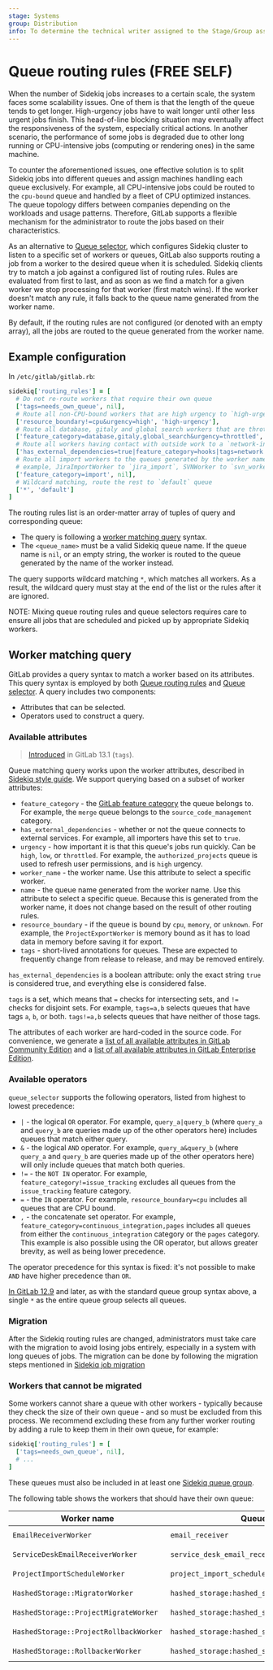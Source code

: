 ```yaml
---
stage: Systems
group: Distribution
info: To determine the technical writer assigned to the Stage/Group associated with this page, see https://about.gitlab.com/handbook/engineering/ux/technical-writing/#assignments
---
```


# Queue routing rules **(FREE SELF)**

When the number of Sidekiq jobs increases to a certain scale, the system faces
some scalability issues. One of them is that the length of the queue tends to get
longer. High-urgency jobs have to wait longer until other less urgent jobs
finish. This head-of-line blocking situation may eventually affect the
responsiveness of the system, especially critical actions. In another scenario,
the performance of some jobs is degraded due to other long running or CPU-intensive jobs
(computing or rendering ones) in the same machine.

To counter the aforementioned issues, one effective solution is to split
Sidekiq jobs into different queues and assign machines handling each queue
exclusively. For example, all CPU-intensive jobs could be routed to the
`cpu-bound` queue and handled by a fleet of CPU optimized instances. The queue
topology differs between companies depending on the workloads and usage
patterns. Therefore, GitLab supports a flexible mechanism for the
administrator to route the jobs based on their characteristics.

As an alternative to [Queue selector](extra_sidekiq_processes.md#queue-selector), which
configures Sidekiq cluster to listen to a specific set of workers or queues,
GitLab also supports routing a job from a worker to the desired queue when it
is scheduled. Sidekiq clients try to match a job against a configured list of
routing rules. Rules are evaluated from first to last, and as soon as we find a
match for a given worker we stop processing for that worker (first match wins).
If the worker doesn't match any rule, it falls back to the queue name generated
from the worker name.

By default, if the routing rules are not configured (or denoted with an empty
array), all the jobs are routed to the queue generated from the worker name.

## Example configuration

In `/etc/gitlab/gitlab.rb`:

```ruby
sidekiq['routing_rules'] = [
  # Do not re-route workers that require their own queue
  ['tags=needs_own_queue', nil],
  # Route all non-CPU-bound workers that are high urgency to `high-urgency` queue
  ['resource_boundary!=cpu&urgency=high', 'high-urgency'],
  # Route all database, gitaly and global search workers that are throttled to `throttled` queue
  ['feature_category=database,gitaly,global_search&urgency=throttled', 'throttled'],
  # Route all workers having contact with outside work to a `network-intenstive` queue
  ['has_external_dependencies=true|feature_category=hooks|tags=network', 'network-intensive'],
  # Route all import workers to the queues generated by the worker name, for
  # example, JiraImportWorker to `jira_import`, SVNWorker to `svn_worker`
  ['feature_category=import', nil],
  # Wildcard matching, route the rest to `default` queue
  ['*', 'default']
]
```

The routing rules list is an order-matter array of tuples of query and
corresponding queue:

- The query is following a [worker matching query](#worker-matching-query) syntax.
- The `<queue_name>` must be a valid Sidekiq queue name. If the queue name
  is `nil`, or an empty string, the worker is routed to the queue generated
  by the name of the worker instead.

The query supports wildcard matching `*`, which matches all workers. As a
result, the wildcard query must stay at the end of the list or the rules after it
are ignored.

NOTE:
Mixing queue routing rules and queue selectors requires care to
ensure all jobs that are scheduled and picked up by appropriate Sidekiq
workers.

## Worker matching query

GitLab provides a query syntax to match a worker based on its
attributes. This query syntax is employed by both [Queue routing
rules](#queue-routing-rules) and [Queue
selector](extra_sidekiq_processes.md#queue-selector). A query includes two
components:

- Attributes that can be selected.
- Operators used to construct a query.

### Available attributes

> [Introduced](https://gitlab.com/gitlab-com/gl-infra/scalability/-/issues/261) in GitLab 13.1 (`tags`).

Queue matching query works upon the worker attributes, described in
[Sidekiq style guide](../../development/sidekiq/index.md). We support querying
based on a subset of worker attributes:

- `feature_category` - the [GitLab feature
  category](https://about.gitlab.com/direction/maturity/#category-maturity) the
  queue belongs to. For example, the `merge` queue belongs to the
  `source_code_management` category.
- `has_external_dependencies` - whether or not the queue connects to external
  services. For example, all importers have this set to `true`.
- `urgency` - how important it is that this queue's jobs run
  quickly. Can be `high`, `low`, or `throttled`. For example, the
  `authorized_projects` queue is used to refresh user permissions, and
  is `high` urgency.
- `worker_name` - the worker name. Use this attribute to select a specific worker.
- `name` - the queue name generated from the worker name. Use this attribute to select a specific queue. Because this is generated from
  the worker name, it does not change based on the result of other routing
  rules.
- `resource_boundary` - if the queue is bound by `cpu`, `memory`, or
  `unknown`. For example, the `ProjectExportWorker` is memory bound as it has
  to load data in memory before saving it for export.
- `tags` - short-lived annotations for queues. These are expected to frequently
  change from release to release, and may be removed entirely.

`has_external_dependencies` is a boolean attribute: only the exact
string `true` is considered true, and everything else is considered
false.

`tags` is a set, which means that `=` checks for intersecting sets, and
`!=` checks for disjoint sets. For example, `tags=a,b` selects queues
that have tags `a`, `b`, or both. `tags!=a,b` selects queues that have
neither of those tags.

The attributes of each worker are hard-coded in the source code. For
convenience, we generate a [list of all available attributes in
GitLab Community Edition](https://gitlab.com/gitlab-org/gitlab/-/blob/master/app/workers/all_queues.yml)
and a [list of all available attributes in
GitLab Enterprise Edition](https://gitlab.com/gitlab-org/gitlab/-/blob/master/ee/app/workers/all_queues.yml).

### Available operators

`queue_selector` supports the following operators, listed from highest
to lowest precedence:

- `|` - the logical `OR` operator. For example, `query_a|query_b` (where `query_a`
  and `query_b` are queries made up of the other operators here) includes
  queues that match either query.
- `&` - the logical `AND` operator. For example, `query_a&query_b` (where
  `query_a` and `query_b` are queries made up of the other operators here) will
  only include queues that match both queries.
- `!=` - the `NOT IN` operator. For example, `feature_category!=issue_tracking`
  excludes all queues from the `issue_tracking` feature category.
- `=` - the `IN` operator. For example, `resource_boundary=cpu` includes all
  queues that are CPU bound.
- `,` - the concatenate set operator. For example,
  `feature_category=continuous_integration,pages` includes all queues from
  either the `continuous_integration` category or the `pages` category. This
  example is also possible using the OR operator, but allows greater brevity, as
  well as being lower precedence.

The operator precedence for this syntax is fixed: it's not possible to make `AND`
have higher precedence than `OR`.

[In GitLab 12.9](https://gitlab.com/gitlab-org/gitlab/-/merge_requests/26594) and
later, as with the standard queue group syntax above, a single `*` as the
entire queue group selects all queues.

### Migration

After the Sidekiq routing rules are changed, administrators must take care
with the migration to avoid losing jobs entirely, especially in a system with
long queues of jobs. The migration can be done by following the migration steps
mentioned in [Sidekiq job
migration](../../raketasks/sidekiq_job_migration.md)

### Workers that cannot be migrated

Some workers cannot share a queue with other workers - typically because
they check the size of their own queue - and so must be excluded from
this process. We recommend excluding these from any further worker
routing by adding a rule to keep them in their own queue, for example:

```ruby
sidekiq['routing_rules'] = [
  ['tags=needs_own_queue', nil],
  # ...
]
```

These queues must also be included in at least one [Sidekiq
queue group](extra_sidekiq_processes.md#start-multiple-processes).

The following table shows the workers that should have their own queue:

| Worker name | Queue name | GitLab issue |
| --- | --- | --- |
| `EmailReceiverWorker` | `email_receiver` | [`gitlab-com/gl-infra/scalability#1263`](https://gitlab.com/gitlab-com/gl-infra/scalability/-/issues/1263) |
| `ServiceDeskEmailReceiverWorker` | `service_desk_email_receiver` | [`gitlab-com/gl-infra/scalability#1263`](https://gitlab.com/gitlab-com/gl-infra/scalability/-/issues/1263) |
| `ProjectImportScheduleWorker` | `project_import_schedule` | [`gitlab-org/gitlab#340630`](https://gitlab.com/gitlab-org/gitlab/-/issues/340630) |
| `HashedStorage::MigratorWorker` | `hashed_storage:hashed_storage_migrator` | [`gitlab-org/gitlab#340629`](https://gitlab.com/gitlab-org/gitlab/-/issues/340629) |
| `HashedStorage::ProjectMigrateWorker` | `hashed_storage:hashed_storage_project_migrate` | [`gitlab-org/gitlab#340629`](https://gitlab.com/gitlab-org/gitlab/-/issues/340629) |
| `HashedStorage::ProjectRollbackWorker` | `hashed_storage:hashed_storage_project_rollback` | [`gitlab-org/gitlab#340629`](https://gitlab.com/gitlab-org/gitlab/-/issues/340629) |
| `HashedStorage::RollbackerWorker` | `hashed_storage:hashed_storage_rollbacker` | [`gitlab-org/gitlab#340629`](https://gitlab.com/gitlab-org/gitlab/-/issues/340629) |
